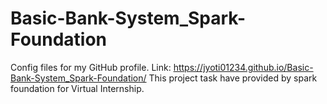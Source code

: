 # Basic-Bank-System_Spark-Foundation
Config files for my GitHub profile.
Link: https://jyoti01234.github.io/Basic-Bank-System_Spark-Foundation/
This project task have provided by spark foundation for Virtual Internship.
